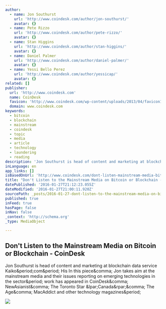 ```yaml
---
author:
  - name: Jon Southurst
    url: 'http://www.coindesk.com/author/jon-southurst/'
    avatar: {}
  - name: Pete Rizzo
    url: 'http://www.coindesk.com/author/pete-rizzo/'
    avatar: {}
  - name: Stan Higgins
    url: 'http://www.coindesk.com/author/stan-higgins/'
    avatar: {}
  - name: Daniel Palmer
    url: 'http://www.coindesk.com/author/daniel-palmer/'
    avatar: {}
  - name: Yessi Bello Perez
    url: 'http://www.coindesk.com/author/yessicap/'
    avatar: {}
related: []
publisher:
  url: 'http://www.coindesk.com'
  name: CoinDesk
  favicon: 'http://www.coindesk.com/wp-content/uploads/2013/04/favicon1.ico?8ea530'
  domain: www.coindesk.com
keywords:
  - bitcoin
  - blockchain
  - mainstream
  - coindesk
  - topic
  - media
  - article
  - technology
  - laundering
  - reading
description: 'Jon Southurst is head of content and marketing at blockchain data service Kaiko.com. His In this piece, Jon takes aim at the mainstream media and their issues reporting on emerging technologies in the sector. work has appeared in CoinDesk, NewAsianist, The Toronto Star (Canada), The Age, MacAddict and other technology magazines.'
inLanguage: en
app_links: []
isBasedOnUrl: 'http://www.coindesk.com/dont-listen-mainstream-media-bitcoin-blockchain/'
title: "Don't Listen to the Mainstream Media on Bitcoin or Blockchain - CoinDesk"
datePublished: '2016-01-27T21:12:23.055Z'
dateModified: '2016-01-27T21:00:11.920Z'
sourcePath: _posts/2016-01-27-dont-listen-to-the-mainstream-media-on-bitcoin-or-blockchai.md
published: true
inFeed: true
hasPage: false
inNav: false
_context: 'http://schema.org'
_type: MediaObject

---
```

<article style=""><h1>Don't Listen to the Mainstream Media on Bitcoin or Blockchain - CoinDesk</h1><p>Jon Southurst is head of content and marketing at blockchain data service Kaiko&amp;period;com&amp;period; His In this piece&amp;comma; Jon takes aim at the mainstream media and their issues reporting on emerging technologies in the sector&amp;period; work has appeared in CoinDesk&amp;comma; NewAsianist&amp;comma; The Toronto Star &amp;lpar;Canada&amp;rpar;&amp;comma; The Age&amp;comma; MacAddict and other technology magazines&amp;period;</p><img src="http://media.coindesk.com/2016/01/newspaper-e1453765603876.jpg" /></article>
